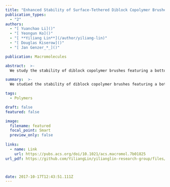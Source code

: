 ```yaml
---
title: "Enhanced Stability of Surface-Tethered Diblock Copolymer Brushes with a Neutral Polymer Block and a Weak Polyelectrolyte Block: Effects of Molecular Weight and Hydrophobicity of the Neutral Block. Macromolecules, 2017" 
publication_types:
  - "2"
authors:
  - "[ Yuanchao Li]()"
  - "[ Yeongun Ko]()"
  - "[ **Yiliang Lin**](/author/yiliang-lin)"
  - "[ Douglas Kiserow]()"
  - "[ Jan Genzer_*_]()"

publication: Macromolecules

abstract:  >-
  We study the stability of diblock copolymer brushes featuring a bottom neutral block, poly(methyl methacrylate) (PMMA) or poly(poly(ethylene glycol) methacrylate) (PPEGMA), and a top poly(acrylic acid) (PAA) block on flat silicon substrate. The polymer brushes are prepared by surface-initiated atom transfer radical polymerization (SI-ATRP). We use a combinatorial design featuring a molecular weight gradient in the bottom neutral block to investigate systematically the effect of the molecular weight of that block on the stability of the copolymer brush. We measure variations in dry thickness of the diblock copolymer brush by ellipsometry after different incubation times in aqueous buffer (pH = 9.0) as a function of thickness of the neutral block, indicating degrafting of the mechanically activated copolymer chains via hydrolysis of ester groups in the initiator and/or Si–O bonds that attach the polymer to the substrate. The stability of the diblock copolymer brushes is higher than that of PAA homopolymer brushes of the same molecular weight as the copolymer. Moreover, we establish that increasing the molecular weight of the neutral bottom PMMA block in PMMA-b-PAA brush shows higher stability than increasing the molecular weight of the bottom PPEGMA block in PPEGMA-b-PAA brush. Partial swelling of the bottom PMMA block (due to addition of a small amount of acetone) makes the degrafting of PMMA-b-PAA more pronounced. These findings suggest that the bottom water-insoluble polymer block plays an important role in governing the overall stability of the diblock copolymer brush.

summary:  >-
  We studied the stability of diblock copolymer brushes featuring a bottom neutral block, poly(methyl methacrylate) (PMMA) or poly(poly(ethylene glycol) methacrylate) (PPEGMA), and a top poly(acrylic acid) (PAA) block on flat silicon substrate

tags:
  - Polymers

draft: false
featured: false

image:
  filename: featured
  focal_point: Smart
  preview_only: false
  
links:
  - name: Link
    url: https://pubs.acs.org/doi/10.1021/acs.macromol.7b01825
url_pdf: https://github.com/YiliangLin/yilianglin-research-group/files/9945861/Enhanced.Stability.of.Surface-Tethered.Diblock.Copolymer.Brushes.pdf



date: 2017-10-17T12:43:51.111Z
---
```

